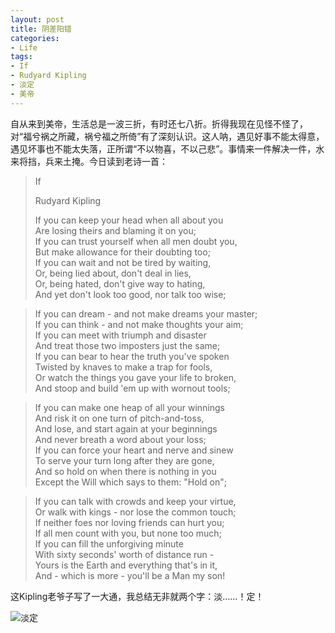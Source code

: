 ```yaml
---
layout: post
title: 阴差阳错
categories:
- Life
tags:
- If
- Rudyard Kipling
- 淡定
- 美帝
---
```


自从来到美帝，生活总是一波三折，有时还七八折。折得我现在见怪不怪了，对“福兮祸之所藏，祸兮福之所倚”有了深刻认识。这人呐，遇见好事不能太得意，遇见坏事也不能太失落，正所谓“不以物喜，不以己悲”。事情来一件解决一件，水来将挡，兵来土掩。今日读到老诗一首：

> If
> 
> Rudyard Kipling
> 
> If you can keep your head when all about you  
Are losing theirs and blaming it on you;  
If you can trust yourself when all men doubt you,  
But make allowance for their doubting too;  
If you can wait and not be tired by waiting,  
Or, being lied about, don't deal in lies,  
Or, being hated, don't give way to hating,  
And yet don't look too good, nor talk too wise;

> If you can dream - and not make dreams your master;  
If you can think - and not make thoughts your aim;  
If you can meet with triumph and disaster  
And treat those two imposters just the same;  
If you can bear to hear the truth you've spoken  
Twisted by knaves to make a trap for fools,  
Or watch the things you gave your life to broken,  
And stoop and build 'em up with wornout tools;  

> If you can make one heap of all your winnings  
And risk it on one turn of pitch-and-toss,  
And lose, and start again at your beginnings  
And never breath a word about your loss;  
If you can force your heart and nerve and sinew  
To serve your turn long after they are gone,  
And so hold on when there is nothing in you  
Except the Will which says to them: "Hold on";

> If you can talk with crowds and keep your virtue,  
Or walk with kings - nor lose the common touch;  
If neither foes nor loving friends can hurt you;  
If all men count with you, but none too much;  
If you can fill the unforgiving minute  
With sixty seconds' worth of distance run -  
Yours is the Earth and everything that's in it,  
And - which is more - you'll be a Man my son!

这Kipling老爷子写了一大通，我总结无非就两个字：淡……！定！

![淡定](http://i.imgur.com/2R9iyPv.jpg)
